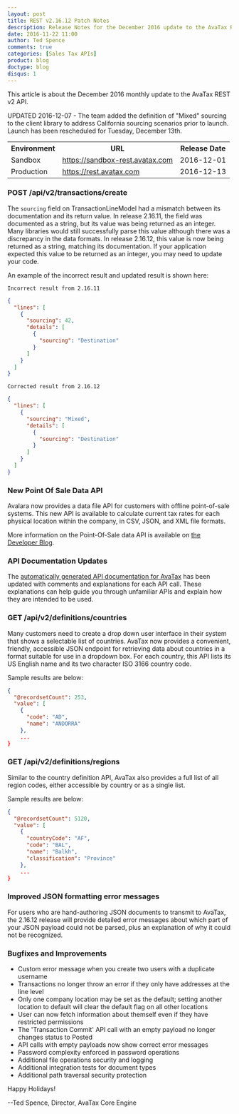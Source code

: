 ```yaml
---
layout: post
title: REST v2.16.12 Patch Notes
description: Release Notes for the December 2016 update to the AvaTax REST v2 API.
date: 2016-11-22 11:00
author: Ted Spence
comments: true
categories: [Sales Tax APIs]
product: blog
doctype: blog
disqus: 1
---
```




This article is about the December 2016 monthly update to the AvaTax REST v2 API.

UPDATED 2016-12-07 - The team added the definition of "Mixed" sourcing to the client library to address California sourcing scenarios prior to launch.  Launch has been rescheduled for Tuesday, December 13th.

<div class="mobile-table">
  <table class="styled-table">
    <tr>
      <th>Environment</th>
      <th>URL</th>
      <th>Release Date</th>
    </tr>
    <tr>
      <td>Sandbox</td>
          <td><a href="https://sandbox-rest.avatax.com">https://sandbox-rest.avatax.com</a></td>
      <td>2016-12-01</td>
    </tr>
    <tr>
      <td>Production</td>
          <td><a href="https://rest.avatax.com">https://rest.avatax.com</a></td>
      <td>2016-12-13</td>
    </tr>
  </table>
</div>

<h3>POST /api/v2/transactions/create</h3>

The `sourcing` field on TransactionLineModel had a mismatch between its documentation and its return value.  In release 2.16.11, the field was documented as a string, but its value was being returned as an integer.  Many libraries would still successfully parse this value although there was a discrepancy in the data formats.  In release 2.16.12, this value is now being returned as a string, matching its documentation.  If your application expected this value to be returned as an integer, you may need to update your code.

An example of the incorrect result and updated result is shown here:

`Incorrect result from 2.16.11`

```json
{
  "lines": [
    {
      "sourcing": 42,
      "details": [
        {
          "sourcing": "Destination"
        }
      ]
    }
  ]
}
```

`Corrected result from 2.16.12`

```json
{
  "lines": [
    {
      "sourcing": "Mixed", 
      "details": [
        {
          "sourcing": "Destination"
        }
      ]
    }
  ]
}
```

<h3>New Point Of Sale Data API</h3>

Avalara now provides a data file API for customers with offline point-of-sale systems.  This new API is available to calculate current tax rates for each physical location within the company, in CSV, JSON, and XML file formats.

More information on the Point-Of-Sale data API is available on <a href="http://developer.avalara.com/blog/2016/11/28/point-of-sale-data-api/">the Developer Blog</a>.

<h3>API Documentation Updates</h3>

The <a href="https://sandbox-rest.avatax.com/swagger/ui/index.html">automatically generated API documentation for AvaTax</a> has been updated with comments and explanations for each API call.  These explanations can help guide you through unfamiliar APIs and explain how they are intended to be used.

<h3>GET /api/v2/definitions/countries</h3>

Many customers need to create a drop down user interface in their system that shows a selectable list of countries.  AvaTax now provides a convenient, friendly, accessible JSON endpoint for retrieving data about countries in a format suitable for use in a dropdown box.  For each country, this API lists its US English name and its two character ISO 3166 country code.

Sample results are below:

```json
{
  "@recordsetCount": 253,
  "value": [
    {
      "code": "AD",
      "name": "ANDORRA"
    },
    ...
}
```

<h3>GET /api/v2/definitions/regions</h3>

Similar to the country definition API, AvaTax also provides a full list of all region codes, either accessible by country or as a single list.

Sample results are below:

```json
{
  "@recordsetCount": 5120,
  "value": [
    {
      "countryCode": "AF",
      "code": "BAL",
      "name": "Balkh",
      "classification": "Province"
    },
    ...
}
```

<h3>Improved JSON formatting error messages</h3>

For users who are hand-authoring JSON documents to transmit to AvaTax, the 2.16.12 release will provide detailed error messages about which part of your JSON payload could not be parsed, plus an explanation of why it could not be recognized.
 
<h3>Bugfixes and Improvements</h3>

<ul class="normal">
	<li>Custom error message when you create two users with a duplicate username</li>
	<li>Transactions no longer throw an error if they only have addresses at the line level</li>
	<li>Only one company location may be set as the default; setting another location to default will clear the default flag on all other locations</li>
	<li>User can now fetch information about themself even if they have restricted permissions</li>
	<li>The 'Transaction Commit' API call with an empty payload no longer changes status to Posted</li>
	<li>API calls with empty payloads now show correct error messages</li>
	<li>Password complexity enforced in password operations</li>
	<li>Additional file operations security and logging</li>
	<li>Additional integration tests for document types</li>
	<li>Additional path traversal security protection</li>
</ul>

Happy Holidays!

--Ted Spence, Director, AvaTax Core Engine
